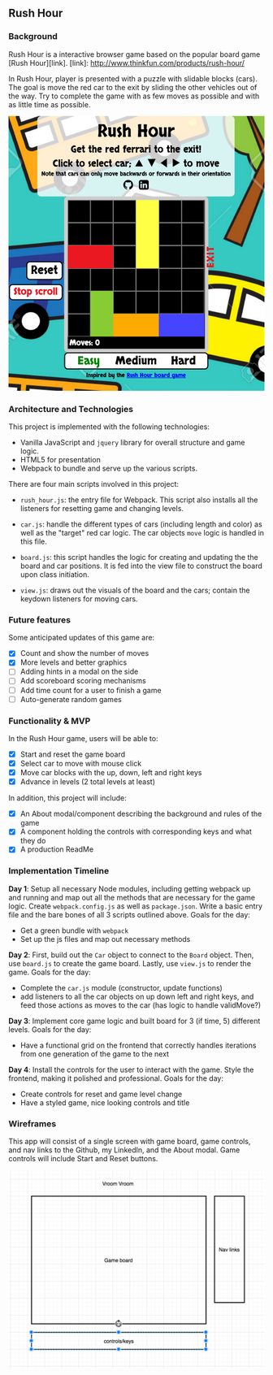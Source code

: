 ## Rush Hour

### Background

Rush Hour is a interactive browser game based on the popular board game [Rush Hour][link].
[link]: http://www.thinkfun.com/products/rush-hour/

In Rush Hour, player is presented with a puzzle with slidable blocks (cars).
The goal is move the red car to the exit by sliding the other vehicles out of the way.
Try to complete the game with as few moves as possible and with as little time as possible.

![screenshot](./screenshot.png)

### Architecture and Technologies

This project is implemented with the following technologies:

- Vanilla JavaScript and `jquery` library for overall structure and game logic.
- HTML5 for presentation
- Webpack to bundle and serve up the various scripts.

There are four main scripts involved in this project:

- `rush_hour.js`: the entry file for Webpack. This script also installs all the listeners for resetting game and changing levels.

- `car.js`: handle the different types of cars (including length and color) as well as the "target" red car logic. The car objects `move` logic is handled in this file.

- `board.js`: this script handles the logic for creating and updating the the board and car positions. It is fed into the view file to construct the board upon class initiation.

- `view.js`: draws out the visuals of the board and the cars; contain the keydown listeners for moving cars.

### Future features

Some anticipated updates of this game are:

- [X] Count and show the number of moves
- [X] More levels and better graphics
- [ ] Adding hints in a modal on the side
- [ ] Add scoreboard scoring mechanisms
- [ ] Add time count for a user to finish a game
- [ ] Auto-generate random games

### Functionality & MVP  

In the Rush Hour game, users will be able to:

- [X] Start and reset the game board
- [X] Select car to move with mouse click
- [X] Move car blocks with the up, down, left and right keys
- [X] Advance in levels (2 total levels at least)

In addition, this project will include:

- [X] An About modal/component describing the background and rules of the game
- [X] A component holding the controls with corresponding keys and what they do
- [X] A production ReadMe

### Implementation Timeline

**Day 1**: Setup all necessary Node modules, including getting webpack up and running and map out all the methods that are necessary for the game logic.  Create `webpack.config.js` as well as `package.json`.  Write a basic entry file and the bare bones of all 3 scripts outlined above. Goals for the day:

- Get a green bundle with `webpack`
- Set up the js files and map out necessary methods

**Day 2**: First, build out the `Car` object to connect to the `Board` object.  Then, use `board.js` to create the game board. Lastly, use `view.js` to render the game. Goals for the day:

- Complete the `car.js` module (constructor, update functions)
- add listeners to all the car objects on up down left and right keys, and feed those actions as moves to the car (has logic to handle validMove?)

**Day 3**: Implement core game logic and built board for 3 (if time, 5) different levels.  Goals for the day:

- Have a functional grid on the frontend that correctly handles iterations from one generation of the game to the next

**Day 4**: Install the controls for the user to interact with the game.  Style the frontend, making it polished and professional.  Goals for the day:

- Create controls for reset and game level change
- Have a styled game, nice looking controls and title

### Wireframes

This app will consist of a single screen with game board, game controls, and nav links to the Github, my LinkedIn,
and the About modal.  Game controls will include Start and Reset buttons.

![wireframes](./wireframe.png)
